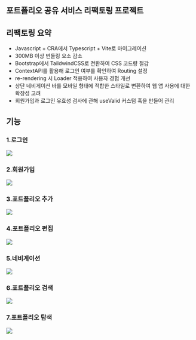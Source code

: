 <h2>포트폴리오 공유 서비스 리팩토링 프로젝트</h2>

## 리팩토링 요약
- Javascript + CRA에서 Typescript + Vite로 마이그레이션
- 300MB 이상 번들링 요소 감소
- Bootstrap에서 TaildwindCSS로 전환하여 CSS 코드량 절감
- ContextAPI를 활용해 로그인 여부를 확인하여 Routing 설정
- re-rendering 시 Loader 적용하여 사용자 경험 개선
- 상단 네비게이션 바를 모바일 형태에 적합한 스타일로 변환하여 웹 앱 사용에 대한 확장성 고려
- 회원가입과 로그인 유효성 검사에 관해 useValid 커스텀 훅을 만들어 관리

## 기능

### 1.로그인
<img src="https://github.com/hyeonKii/ELICE_SharingPortfolio/assets/77368069/e4c31fd0-baac-4d55-bf81-c72c80ed4e80" />

### 2.회원가입
<img src="https://github.com/hyeonKii/ELICE_SharingPortfolio/assets/77368069/4c8081b3-6bfc-4d1d-bf91-0e756ea82957" />

### 3.포트폴리오 추가
<img src="https://github.com/hyeonKii/ELICE_SharingPortfolio/assets/77368069/e9ba19a4-3148-4522-960f-389257524f6c" />

### 4.포트폴리오 편집
<img src="https://github.com/hyeonKii/ELICE_SharingPortfolio/assets/77368069/871f6fa1-a51e-4954-8278-238f3883561e" />

### 5.네비게이션 
<img src="https://github.com/hyeonKii/ELICE_SharingPortfolio/assets/77368069/7fa5a695-f7c3-4bb8-9c1f-218df7e42da1" />

### 6.포트폴리오 검색
<img src="https://github.com/hyeonKii/ELICE_SharingPortfolio/assets/77368069/8ec32fc3-74ba-48b5-b4b1-63dbc8e92af9" />

### 7.포트폴리오 탐색
<img src="https://github.com/hyeonKii/ELICE_SharingPortfolio/assets/77368069/69102fe1-5ee4-4b1a-a6fe-f79a9ffa5f10" />

